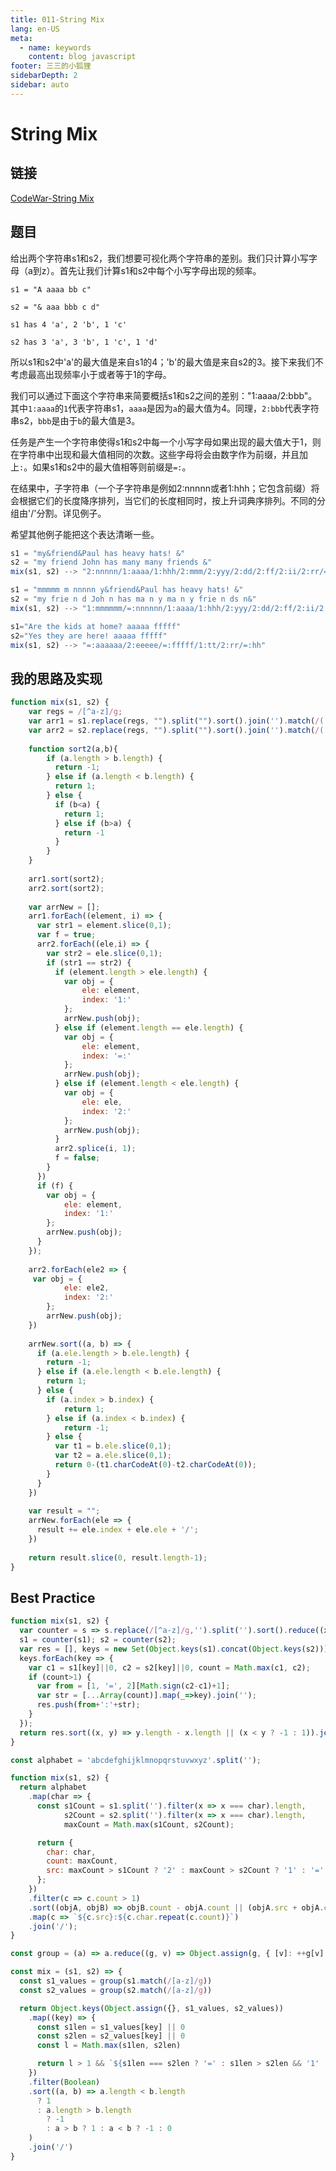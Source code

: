 ```yaml
---
title: 011-String Mix
lang: en-US
meta:
  - name: keywords
    content: blog javascript
footer: 三三的小狐狸
sidebarDepth: 2
sidebar: auto
---
```

# String Mix

## 链接

[CodeWar-String Mix](https://www.codewars.com/kata/5629db57620258aa9d000014/train/javascript)

## 题目

给出两个字符串s1和s2，我们想要可视化两个字符串的差别。我们只计算小写字母（a到z）。首先让我们计算s1和s2中每个小写字母出现的频率。

`s1 = "A aaaa bb c"`

`s2 = "& aaa bbb c d"`

`s1 has 4 'a', 2 'b', 1 'c'`

`s2 has 3 'a', 3 'b', 1 'c', 1 'd'`

所以s1和s2中'a'的最大值是来自s1的4；'b'的最大值是来自s2的3。接下来我们不考虑最高出现频率小于或者等于1的字母。

我们可以通过下面这个字符串来简要概括s1和s2之间的差别："1:aaaa/2:bbb"。其中`1:aaaa`的`1`代表字符串s1，`aaaa`是因为`a`的最大值为4。同理，`2:bbb`代表字符串s2，`bbb`是由于`b`的最大值是3。

任务是产生一个字符串使得s1和s2中每一个小写字母如果出现的最大值大于1，则在字符串中出现和最大值相同的次数。这些字母将会由数字作为前缀，并且加上`:`。如果s1和s2中的最大值相等则前缀是`=:`。

在结果中，子字符串（一个子字符串是例如2:nnnnn或者1:hhh；它包含前缀）将会根据它们的长度降序排列，当它们的长度相同时，按上升词典序排列。不同的分组由'/'分割。详见例子。

希望其他例子能把这个表达清晰一些。

```javascript
s1 = "my&friend&Paul has heavy hats! &"
s2 = "my friend John has many many friends &"
mix(s1, s2) --> "2:nnnnn/1:aaaa/1:hhh/2:mmm/2:yyy/2:dd/2:ff/2:ii/2:rr/=:ee/=:ss"

s1 = "mmmmm m nnnnn y&friend&Paul has heavy hats! &"
s2 = "my frie n d Joh n has ma n y ma n y frie n ds n&"
mix(s1, s2) --> "1:mmmmmm/=:nnnnnn/1:aaaa/1:hhh/2:yyy/2:dd/2:ff/2:ii/2:rr/=:ee/=:ss"

s1="Are the kids at home? aaaaa fffff"
s2="Yes they are here! aaaaa fffff"
mix(s1, s2) --> "=:aaaaaa/2:eeeee/=:fffff/1:tt/2:rr/=:hh"
```

## 我的思路及实现

```javascript
function mix(s1, s2) {
    var regs = /[^a-z]/g;
    var arr1 = s1.replace(regs, "").split("").sort().join('').match(/([^])\1+/g) || [];
    var arr2 = s2.replace(regs, "").split("").sort().join('').match(/([^])\1+/g) || [];
    
    function sort2(a,b){
        if (a.length > b.length) {
          return -1;
        } else if (a.length < b.length) {
          return 1;
        } else {
          if (b<a) {
            return 1;          
          } else if (b>a) {
            return -1
          }
        }
    }
    
    arr1.sort(sort2);
    arr2.sort(sort2);
    
    var arrNew = [];
    arr1.forEach((element, i) => {
      var str1 = element.slice(0,1);
      var f = true;
      arr2.forEach((ele,i) => {
        var str2 = ele.slice(0,1);
        if (str1 == str2) {
          if (element.length > ele.length) {
            var obj = {
                ele: element,
                index: '1:'
            };
            arrNew.push(obj);
          } else if (element.length == ele.length) {
            var obj = {
                ele: element,
                index: '=:'
            };
            arrNew.push(obj);
          } else if (element.length < ele.length) {
            var obj = {
                ele: ele,
                index: '2:'
            };
            arrNew.push(obj);
          }
          arr2.splice(i, 1);
          f = false;
        }
      })
      if (f) {
        var obj = {
            ele: element,
            index: '1:'
        };
        arrNew.push(obj);
      }
    });
    
    arr2.forEach(ele2 => {
     var obj = {
            ele: ele2,
            index: '2:'
        };
        arrNew.push(obj);
    })
    
    arrNew.sort((a, b) => {
      if (a.ele.length > b.ele.length) {
        return -1;
      } else if (a.ele.length < b.ele.length) {
        return 1;
      } else {
        if (a.index > b.index) {
            return 1;
        } else if (a.index < b.index) {
            return -1;
        } else {
          var t1 = b.ele.slice(0,1);
          var t2 = a.ele.slice(0,1);
          return 0-(t1.charCodeAt(0)-t2.charCodeAt(0));
        }
      }
    })
    
    var result = "";
    arrNew.forEach(ele => {
      result += ele.index + ele.ele + '/';
    })
    
    return result.slice(0, result.length-1);
}
```

## Best Practice

```javascript
function mix(s1, s2) {
  var counter = s => s.replace(/[^a-z]/g,'').split('').sort().reduce((x,y)=> (x[y] = 1 + (x[y]||0), x),{});
  s1 = counter(s1); s2 = counter(s2);
  var res = [], keys = new Set(Object.keys(s1).concat(Object.keys(s2)));
  keys.forEach(key => {
    var c1 = s1[key]||0, c2 = s2[key]||0, count = Math.max(c1, c2);
    if (count>1) {
      var from = [1, '=', 2][Math.sign(c2-c1)+1];
      var str = [...Array(count)].map(_=>key).join('');
      res.push(from+':'+str);
    }
  });
  return res.sort((x, y) => y.length - x.length || (x < y ? -1 : 1)).join('/');
}
```

```javascript
const alphabet = 'abcdefghijklmnopqrstuvwxyz'.split('');

function mix(s1, s2) {
  return alphabet
    .map(char => {
      const s1Count = s1.split('').filter(x => x === char).length,
            s2Count = s2.split('').filter(x => x === char).length,
            maxCount = Math.max(s1Count, s2Count);

      return {
        char: char,
        count: maxCount,
        src: maxCount > s1Count ? '2' : maxCount > s2Count ? '1' : '='
      };
    })
    .filter(c => c.count > 1)
    .sort((objA, objB) => objB.count - objA.count || (objA.src + objA.char > objB.src + objB.char ? 1 : -1))
    .map(c => `${c.src}:${c.char.repeat(c.count)}`)
    .join('/');
}
```

```javascript
const group = (a) => a.reduce((g, v) => Object.assign(g, { [v]: ++g[v] || 1 }), {})

const mix = (s1, s2) => {
  const s1_values = group(s1.match(/[a-z]/g))
  const s2_values = group(s2.match(/[a-z]/g))

  return Object.keys(Object.assign({}, s1_values, s2_values))
    .map((key) => {
      const s1len = s1_values[key] || 0
      const s2len = s2_values[key] || 0
      const l = Math.max(s1len, s2len)

      return l > 1 && `${s1len === s2len ? '=' : s1len > s2len && '1' || '2'}:${key.repeat(l)}`
    })
    .filter(Boolean)
    .sort((a, b) => a.length < b.length
      ? 1
      : a.length > b.length
        ? -1
        : a > b ? 1 : a < b ? -1 : 0
    )
    .join('/')
}
```